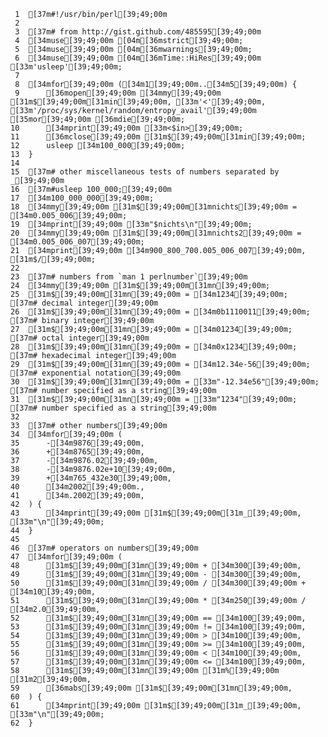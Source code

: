      1	[37m#!/usr/bin/perl[39;49;00m
     2
     3	[37m# from http://gist.github.com/485595[39;49;00m
     4	[34muse[39;49;00m [04m[36mstrict[39;49;00m;
     5	[34muse[39;49;00m [04m[36mwarnings[39;49;00m;
     6	[34muse[39;49;00m [04m[36mTime::HiRes[39;49;00m [33m'usleep'[39;49;00m;
     7
     8	[34mfor[39;49;00m ([34m1[39;49;00m..[34m5[39;49;00m) {
     9	    [36mopen[39;49;00m [34mmy[39;49;00m [31m$[39;49;00m[31min[39;49;00m, [33m'<'[39;49;00m, [33m'/proc/sys/kernel/random/entropy_avail'[39;49;00m [35mor[39;49;00m [36mdie[39;49;00m;
    10	    [34mprint[39;49;00m [33m<$in>[39;49;00m;
    11	    [36mclose[39;49;00m [31m$[39;49;00m[31min[39;49;00m;
    12	    usleep [34m100_000[39;49;00m;
    13	}
    14
    15	[37m# other miscellaneous tests of numbers separated by _[39;49;00m
    16	[37m#usleep 100_000;[39;49;00m
    17	[34m100_000_000[39;49;00m;
    18	[34mmy[39;49;00m [31m$[39;49;00m[31mnichts[39;49;00m = [34m0.005_006[39;49;00m;
    19	[34mprint[39;49;00m [33m"$nichts\n"[39;49;00m;
    20	[34mmy[39;49;00m [31m$[39;49;00m[31mnichts2[39;49;00m = [34m0.005_006_007[39;49;00m;
    21	[34mprint[39;49;00m [34m900_800_700.005_006_007[39;49;00m, [31m$/[39;49;00m;
    22
    23	[37m# numbers from `man 1 perlnumber`[39;49;00m
    24	[34mmy[39;49;00m [31m$[39;49;00m[31mn[39;49;00m;
    25	[31m$[39;49;00m[31mn[39;49;00m = [34m1234[39;49;00m;              [37m# decimal integer[39;49;00m
    26	[31m$[39;49;00m[31mn[39;49;00m = [34m0b1110011[39;49;00m;         [37m# binary integer[39;49;00m
    27	[31m$[39;49;00m[31mn[39;49;00m = [34m01234[39;49;00m;             [37m# octal integer[39;49;00m
    28	[31m$[39;49;00m[31mn[39;49;00m = [34m0x1234[39;49;00m;            [37m# hexadecimal integer[39;49;00m
    29	[31m$[39;49;00m[31mn[39;49;00m = [34m12.34e-56[39;49;00m;         [37m# exponential notation[39;49;00m
    30	[31m$[39;49;00m[31mn[39;49;00m = [33m"-12.34e56"[39;49;00m;       [37m# number specified as a string[39;49;00m
    31	[31m$[39;49;00m[31mn[39;49;00m = [33m"1234"[39;49;00m;            [37m# number specified as a string[39;49;00m
    32
    33	[37m# other numbers[39;49;00m
    34	[34mfor[39;49;00m (
    35	    -[34m9876[39;49;00m,
    36	    +[34m8765[39;49;00m,
    37	    -[34m9876.02[39;49;00m,
    38	    -[34m9876.02e+10[39;49;00m,
    39	    +[34m765_432e30[39;49;00m,
    40	    [34m2002[39;49;00m.,
    41	    [34m.2002[39;49;00m,
    42	) {
    43	    [34mprint[39;49;00m [31m$[39;49;00m[31m_[39;49;00m, [33m"\n"[39;49;00m;
    44	}
    45
    46	[37m# operators on numbers[39;49;00m
    47	[34mfor[39;49;00m (
    48	    [31m$[39;49;00m[31mn[39;49;00m + [34m300[39;49;00m,
    49	    [31m$[39;49;00m[31mn[39;49;00m - [34m300[39;49;00m,
    50	    [31m$[39;49;00m[31mn[39;49;00m / [34m300[39;49;00m + [34m10[39;49;00m,
    51	    [31m$[39;49;00m[31mn[39;49;00m * [34m250[39;49;00m / [34m2.0[39;49;00m,
    52	    [31m$[39;49;00m[31mn[39;49;00m == [34m100[39;49;00m,
    53	    [31m$[39;49;00m[31mn[39;49;00m != [34m100[39;49;00m,
    54	    [31m$[39;49;00m[31mn[39;49;00m > [34m100[39;49;00m,
    55	    [31m$[39;49;00m[31mn[39;49;00m >= [34m100[39;49;00m,
    56	    [31m$[39;49;00m[31mn[39;49;00m < [34m100[39;49;00m,
    57	    [31m$[39;49;00m[31mn[39;49;00m <= [34m100[39;49;00m,
    58	    [31m$[39;49;00m[31mn[39;49;00m [31m%[39;49;00m [31m2[39;49;00m,
    59	    [36mabs[39;49;00m [31m$[39;49;00m[31mn[39;49;00m,
    60	) {
    61	    [34mprint[39;49;00m [31m$[39;49;00m[31m_[39;49;00m, [33m"\n"[39;49;00m;
    62	}
